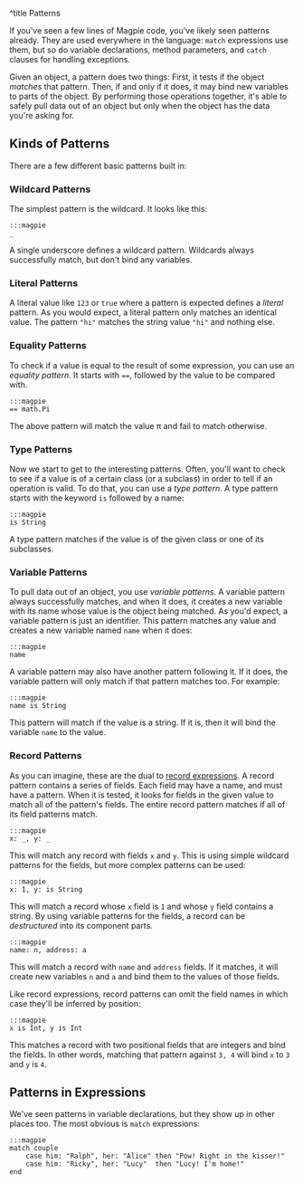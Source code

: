 ^title Patterns

If you've seen a few lines of Magpie code, you've likely seen patterns already. They are used everywhere in the language: `match` expressions use them, but so do variable declarations, method parameters, and `catch` clauses for handling exceptions.

Given an object, a pattern does two things: First, it tests if the object *matches* that pattern. Then, if and only if it does, it may bind new variables to parts of the object. By performing those operations together, it's able to safely pull data out of an object but only when the object has the data you're asking for.

## Kinds of Patterns

There are a few different basic patterns built in:

### Wildcard Patterns

The simplest pattern is the wildcard. It looks like this:

    :::magpie
    _

A single underscore defines a wildcard pattern. Wildcards always successfully match, but don't bind any variables.

### Literal Patterns

A literal value like `123` or `true` where a pattern is expected defines a *literal* pattern. As you would expect, a literal pattern only matches an identical value. The pattern `"hi"` matches the string value `"hi"` and nothing else.

### Equality Patterns

To check if a value is equal to the result of some expression, you can use an *equality pattern*. It starts with `==`, followed by the value to be compared with.

    :::magpie
    == math.Pi

The above pattern will match the value &pi; and fail to match otherwise.

### Type Patterns

Now we start to get to the interesting patterns. Often, you'll want to check to see if a value is of a certain class (or a subclass) in order to tell if an operation is valid. To do that, you can use a *type pattern*. A type pattern starts with the keyword `is` followed by a name:

    :::magpie
    is String

A type pattern matches if the value is of the given class or one of its subclasses.

### Variable Patterns

To pull data out of an object, you use *variable patterns*. A variable pattern always successfully matches, and when it does, it creates a new variable with its name whose value is the object being matched. As you'd expect, a variable pattern is just an identifier. This pattern matches any value and creates a new variable named `name` when it does:

    :::magpie
    name

A variable pattern may also have another pattern following it. If it does, the variable pattern will only match if that pattern matches too. For example:

    :::magpie
    name is String

This pattern will match if the value is a string. If it is, then it will bind the variable `name` to the value.

### Record Patterns

As you can imagine, these are the dual to [record expressions](expressions/records.html). A record pattern contains a series of fields. Each field may have a name, and must have a pattern. When it is tested, it looks for fields in the given value to match all of the pattern's fields. The entire record pattern matches if all of its field patterns match.

    :::magpie
    x: _, y: _

This will match any record with fields `x` and `y`. This is using simple wildcard patterns for the fields, but more complex patterns can be used:

    :::magpie
    x: 1, y: is String

This will match a record whose `x` field is `1` and whose `y` field contains a string. By using variable patterns for the fields, a record can be *destructured* into its component parts.

    :::magpie
    name: n, address: a

This will match a record with `name` and `address` fields. If it matches, it will create new variables `n` and `a` and bind them to the values of those fields.

Like record expressions, record patterns can omit the field names in which case they'll be inferred by position:

    :::magpie
    x is Int, y is Int

This matches a record with two positional fields that are integers and bind the fields. In other words, matching that pattern against `3, 4` will bind `x` to `3` and `y` is `4`.

## Patterns in Expressions

We've seen patterns in variable declarations, but they show up in other places too. The most obvious is `match` expressions:

    :::magpie
    match couple
        case him: "Ralph", her: "Alice" then "Pow! Right in the kisser!"
        case him: "Ricky", her: "Lucy"  then "Lucy! I'm home!"
    end


